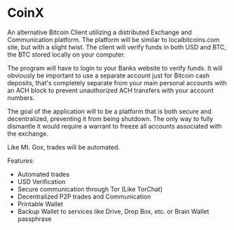 CoinX
=====

An alternative Bitcoin Client utilizing a distributed Exchange and Communication platform. The platform will be similar to localbitcoins.com site, but with a slight twist. The client will verify funds in both USD and BTC, the BTC stored locally on your computer. 

The program will have to login to your Banks website to verify funds. It will obviously be important to use a separate account just for Bitcoin cash deposits, that's completely separate from your main personal accounts with an ACH block to prevent unauthorized ACH transfers with your account numbers.

The goal of the application will to be a platform that is both secure and decentralized, preventing it from being shutdown. The only way to fully dismantle it would require a warrant to freeze all accounts associated with the exchange.

Like Mt. Gox, trades will be automated.

Features:
- Automated trades
- USD Verification
- Secure communication through Tor (Like TorChat)
- Decentralized P2P trades and Communication
- Printable Wallet
- Backup Wallet to services like Drive, Drop Box, etc. or Brain Wallet passphrase  
